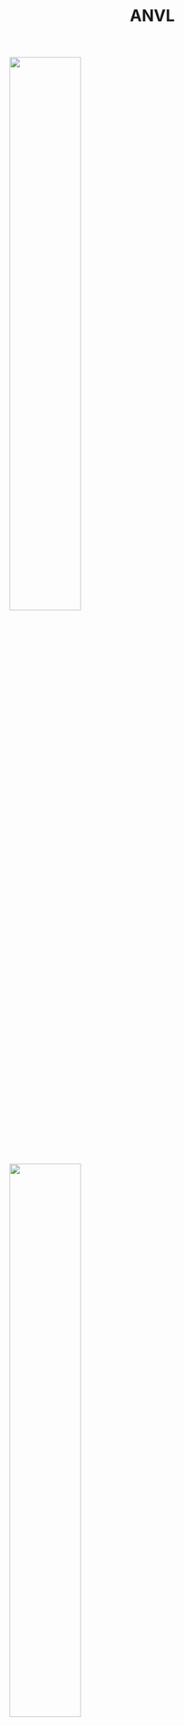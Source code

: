 <header>
  <h1 align="center">
    ANVL
  </h1>
</header>

<h2>
  <a href="https://github.com/robhageboeck">
    <img align="center" style="width: 50%; padding: 0px; margin: 0px;" src="https://github-readme-stats.vercel.app/api/?username=robhageboeck&theme=dracula&count_private=true" />
  </a>
  <a href="https://github.com/robhageboeck">
    <img align="center" style="width: 50%" src="https://github-readme-stats.vercel.app/api/top-langs/?username=robhageboeck" />
  </a>
</h2>
